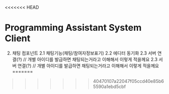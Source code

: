 <<<<<<< HEAD
# Programming Assistant System Client

2. 채팅 컴포넌트
  2.1 채팅기능(채팅/참여자정보표기)
  2.2 에디터 동기화
  2.3 서버 연결(?) // 개별 아이디를 발급하면 채팅되는거라고 이해해서 이렇게 적을께요  2.3 서버 연결(?) // 개별 아이디를 발급하면 채팅되는거라고 이해해서 이렇게 적을께요
=======

>>>>>>> 40470107a22047f05ccd40e85b65590a1ebd5cbf
